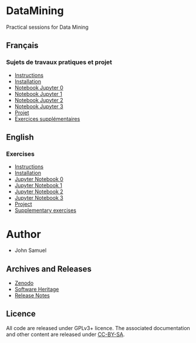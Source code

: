 # DataMining
Practical sessions for Data Mining

## Français
### Sujets de travaux pratiques et projet
* [Instructions](fr/README.md)
* [Installation](fr/installation.ipynb)
* [Notebook Jupyter 0](fr/TP0/tp0.ipynb)
* [Notebook Jupyter 1](fr/TP1/tp1.ipynb)
* [Notebook Jupyter 2](fr/TP2/tp2.ipynb)
* [Notebook Jupyter 3](fr/TP3/tp3.ipynb)
* [Projet](fr/Projet/Projet.md)
* [Exercices supplémentaires](./examples/README.md)

## English 
### Exercises
* [Instructions](en/README.md)
* [Installation](en/installation.ipynb)
* [Jupyter Notebook 0](en/practical0/practical0.ipynb)
* [Jupyter Notebook 1](en/practical1/practical1.ipynb)
* [Jupyter Notebook 2](en/practical2/practical2.ipynb)
* [Jupyter Notebook 3](en/practical3/practical3.ipynb)
* [Project](en/Project/project.md)
* [Supplementary exercises](./examples/README.md)

# Author
* John Samuel

## Archives and Releases
* [Zenodo](https://doi.org/10.5281/zenodo.4519122)
* [Software Heritage](https://archive.softwareheritage.org/browse/origin/directory/?origin_url=https://github.com/johnsamuelwrites/DataMining)
* [Release Notes](RELEASE.md)

## Licence
All code are released under GPLv3+ licence. The associated documentation and other content are released under [CC-BY-SA](http://creativecommons.org/licenses/by-sa/4.0/).
